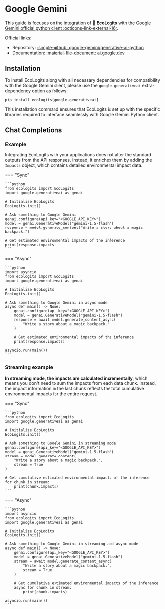 # Google Gemini

This guide is focuses on the integration of :seedling: **EcoLogits** with the [Google Gemini official python client :octicons-link-external-16:](https://github.com/google-gemini/generative-ai-python).

Official links:

* Repository: [:simple-github: google-gemini/generative-ai-python](https://github.com/google-gemini/generative-ai-python)
* Documentation: [:material-file-document: ai.google.dev](https://ai.google.dev/gemini-api/docs?hl=fr)


## Installation

To install EcoLogits along with all necessary dependencies for compatibility with the Google Gemini client, please use the `google-generativeai` extra-dependency option as follows:

```shell
pip install ecologits[google-generativeai]
```

This installation command ensures that EcoLogits is set up with the specific libraries required to interface seamlessly with Google Gemini Python client.


## Chat Completions

### Example

Integrating EcoLogits with your applications does not alter the standard outputs from the API responses. Instead, it enriches them by adding the `Impacts` object, which contains detailed environmental impact data.

=== "Sync"

    ```python
    from ecologits import EcoLogits
    import google.generativeai as genai
    
    # Initialize EcoLogits
    EcoLogits.init()

    # Ask something to Google Gemini
    genai.configure(api_key="<GOOGLE_API_KEY>")
    model = genai.GenerativeModel("gemini-1.5-flash")
    response = model.generate_content("Write a story about a magic backpack.")
    
    # Get estimated environmental impacts of the inference
    print(response.impacts)
    ```

=== "Async"

    ```python
    import asyncio
    from ecologits import EcoLogits
    import google.generativeai as genai
    
    # Initialize EcoLogits
    EcoLogits.init()

    # Ask something to Google Gemini in async mode
    async def main() -> None:
        genai.configure(api_key="<GOOGLE_API_KEY>")
        model = genai.GenerativeModel("gemini-1.5-flash")
        response = await model.generate_content_async(
            "Write a story about a magic backpack."
        )
    
        # Get estimated environmental impacts of the inference
        print(response.impacts)

    asyncio.run(main())
    ```

### Streaming example

**In streaming mode, the impacts are calculated incrementally**, which means you don't need to sum the impacts from each data chunk. Instead, the impact information in the last chunk reflects the total cumulative environmental impacts for the entire request.

=== "Sync" 

    ```python
    from ecologits import EcoLogits
    import google.generativeai as genai

    # Initialize EcoLogits
    EcoLogits.init()

    # Ask something to Google Gemini in streaming mode
    genai.configure(api_key="<GOOGLE_API_KEY>")
    model = genai.GenerativeModel("gemini-1.5-flash")
    stream = model.generate_content(
        "Write a story about a magic backpack.", 
        stream = True
    )

    # Get cumulative estimated environmental impacts of the inference
    for chunk in stream:
        print(chunk.impacts)
    ```

=== "Async"

    ```python
    import asyncio
    from ecologits import EcoLogits
    import google.generativeai as genai

    # Initialize EcoLogits
    EcoLogits.init()

    # Ask something to Google Gemini in streaming and async mode
    async def main() -> None:
        genai.configure(api_key="<GOOGLE_API_KEY>")
        model = genai.GenerativeModel("gemini-1.5-flash")
        stream = await model.generate_content_async(
            "Write a story about a magic backpack.", 
            stream = True
        )

        # Get cumulative estimated environmental impacts of the inference
        async for chunk in stream:
            print(chunk.impacts)

    asyncio.run(main())
    ```
